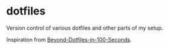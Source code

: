 # dotfiles

Version control of various dotfiles and other parts of my setup.

Inspiration from [Beyond-Dotfiles-in-100-Seconds](https://github.com/eieioxyz/Beyond-Dotfiles-in-100-Seconds).